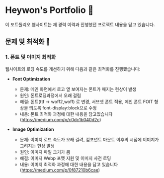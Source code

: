 # Heywon's Portfolio 📑

이 포트폴리오 웹사이트는 제 경력 이력과 진행했던 프로젝트 내용을 담고 있습니다.

## 문제 및 최적화 🔎

### 1. 폰트 및 이미지 최적화  
웹사이트의 로딩 속도를 개선하기 위해 다음과 같은 최적화를 진행했습니다:

- **Font Optimization** 
  - 문제: 메인 화면에서 로고 옆 보여지는 폰트가 깨지는 현상이 발생
  - 원인: 폰트로딩과정에서 오래 걸림
  - 해결: 폰트(ttf -> woff2,woff) 로 변경, 서브셋 폰트 적용, 메인 폰트 FOIT 형상을 띄도록 font-display:block으로 수정 
  - 내용: 폰트 최적화 과정에 대한 내용을 담고있습니다(https://medium.com/p/c0dc1b040d2c)

- **Image Optimization**
  - 문제: 이미지 로드 속도가 오래 걸려, 컴포넌트 마운트 이후의 시점에 이미지가 그려지는 현상 발생 
  - 원인: 이미지 파일 크기가 큼
  - 해결: 이미지 Webp 포맷 지원 및 이미지 사전 로딩 
  - 내용: 이미지 최적화 과정에 대한 내용을 담고 있습니다(https://medium.com/p/0f87210b6cae)



